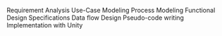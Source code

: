 Requirement Analysis
Use-Case Modeling
Process Modeling
Functional Design Specifications
Data flow Design
Pseudo-code writing
Implementation with Unity
